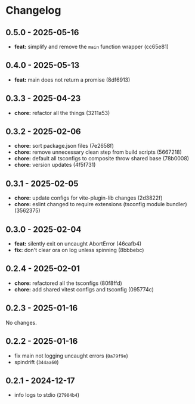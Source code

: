 # Changelog

## 0.5.0 - 2025-05-16

- __feat:__ simplify and remove the `main` function wrapper (cc65e81)

## 0.4.0 - 2025-05-13

- __feat:__ main does not return a promise (8df6913)

## 0.3.3 - 2025-04-23

- __chore:__ refactor all the things (3211a53)

## 0.3.2 - 2025-02-06

- __chore:__ sort package.json files (7e2658f)
- __chore:__ remove unnecessary clean step from build scripts (5667218)
- __chore:__ default all tsconfigs to composite throw shared base (78b0008)
- __chore:__ version updates (4f5f731)

## 0.3.1 - 2025-02-05

- __chore:__ update configs for vite-plugin-lib changes (2d3822f)
- __chore:__ eslint changed to require extensions (tsconfig module bundler) (3562375)

## 0.3.0 - 2025-02-04

- __feat:__ silently exit on uncaught AbortError (46cafb4)
- __fix:__ don't clear ora on log unless spinning (8bbbebc)

## 0.2.4 - 2025-02-01

- __chore:__ refactored all the tsconfigs (80f8ffd)
- __chore:__ add shared vitest configs and tsconfig (095774c)

## 0.2.3 - 2025-01-16

No changes.

## 0.2.2 - 2025-01-16

- fix main not logging uncaught errors (`0a79f9e`)
- spindrift (`344aa60`)

## 0.2.1 - 2024-12-17

- info logs to stdio (`27904b4`)
